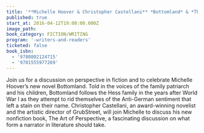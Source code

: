```yaml
---
title: '**Michelle Hoover & Christopher Castellani** *Bottomland* & *The Art of Perspective: Who Tells the Story*'
published: true
start_at: 2016-04-12T19:00:00.000Z
image_path:
book_category: FICTION/WRITING
program: '-writers-and-readers'
ticketed: false
book_isbn:
  - '9780802124715'
  - '9781555977269'
---
```



Join us for a discussion on perspective in fiction and to celebrate Michelle Hoover’s new novel Bottomland. Told in the voices of the family patriarch and his children, Bottomland follows the Hess family in the years after World War I as they attempt to rid themselves of the Anti-German sentiment that left a stain on their name. Christopher Castellani, an award-winning novelist and the artistic director of GrubStreet, will join Michelle to discuss his new nonfiction book, The Art of Perspective, a fascinating discussion on what form a narrator in literature should take.